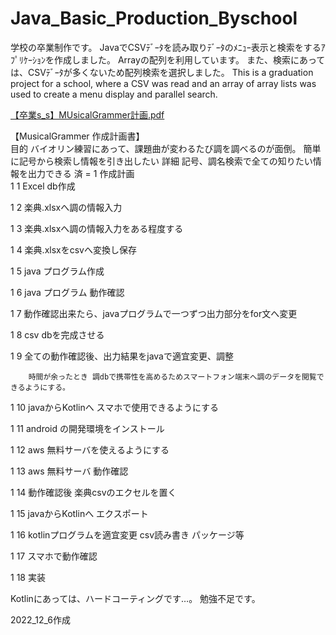# Java_Basic_Production_Byschool
学校の卒業制作です。 JavaでCSVﾃﾞｰﾀを読み取りﾃﾞｰﾀのﾒﾆｭｰ表示と検索をするｱﾌﾟﾘｹｰｼｮﾝを作成しました。 Arrayの配列を利用しています。 また、検索にあっては、CSVﾃﾞｰﾀが多くないため配列検索を選択しました。
This is a graduation project for a school,
where a CSV was read and an array of array lists was used to create a menu display and parallel search.

[【卒業s_s】MUsicalGrammer計画.pdf](https://github.com/mki-MINIF55/Java_Basic_Production_Byschool/files/10947290/s_s.MUsicalGrammer.pdf)
	
  【MusicalGrammer 作成計画書】		
	目的	バイオリン練習にあって、課題曲が変わるたび調を調べるのが面倒。 簡単に記号から検索し情報を引き出したい	
	詳細	記号、調名検索で全ての知りたい情報を出力できる	
済 = 1	作成計画		
1	1	Excel db作成	

1	2	楽典.xlsxへ調の情報入力	

1	3	楽典.xlsxへ調の情報入力をある程度する	

1	4	楽典.xlsxをcsvへ変換し保存	

1	5	java プログラム作成	

1	6	java プログラム 動作確認 	

1	7	動作確認出来たら、javaプログラムで一つずつ出力部分をfor文へ変更	

1	8	csv dbを完成させる	

1	9	全ての動作確認後、出力結果をjavaで適宜変更、調整	
			
		時間が余ったとき 調dbで携帯性を高めるためスマートフォン端末へ調のデータを閲覧できるようにする。	
		
1	10	javaからKotlinへ スマホで使用できるようにする	

1	11	android の開発環境をインストール	

1	12	aws 無料サーバを使えるようにする	

1	13	aws 無料サーバ 動作確認	

1	14	動作確認後 楽典csvのエクセルを置く	

1	15	javaからKotlinへ エクスポート 	

1	16	kotlinプログラムを適宜変更 csv読み書き パッケージ等	

1	17	スマホで動作確認	

1	18	実装	


Kotlinにあっては、ハードコーティングです…。 勉強不足です。

2022_12_6作成
